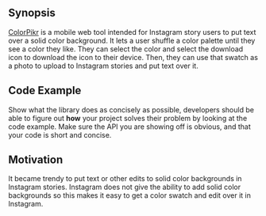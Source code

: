 ## Synopsis

[ColorPikr](http://colorpikr.com) is a mobile web tool intended for Instagram story users to put text over a solid color background. It lets a user shuffle a color palette until they see a color they like. They can select the color and select the download icon to download the icon to their device. Then, they can use that swatch as a photo to upload to Instagram stories and put text over it.

## Code Example

Show what the library does as concisely as possible, developers should be able to figure out **how** your project solves their problem by looking at the code example. Make sure the API you are showing off is obvious, and that your code is short and concise.

## Motivation

It became trendy to put text or other edits to solid color backgrounds in Instagram stories. Instagram does not give the ability to add solid color backgrounds so this makes it easy to get a color swatch and edit over it in Instagram.